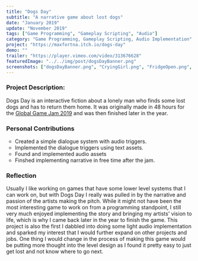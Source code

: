 ```yaml
---
title: "Dogs Day"
subtitle: "A narrative game about lost dogs"
date: "January 2019"
update: "November 2019"
tags: ["Game Programming", "Gameplay Scripting", "Audio"]
category: "Game Programming, Gameplay Scripting, Audio Implementation"
project: "https://maxfortna.itch.io/dogs-day"
demo: ""
trailer: "https://player.vimeo.com/video/313676628"
featuredImage: "../../img/post/dogsDayBanner.png"
screenshots: ["dogsDayBanner.png", "CryingGirl.png", "FridgeOpen.png", "Frisbee.png", "Groceries.png", "ZoloOwners.png"]
---
```


### Project Description:

Dogs Day is an interactive fiction about a lonely man who finds some lost dogs and has to return them home. It was originally made in 48 hours for the <a target="_blank" href=https://globalgamejam.org/2019/games/dogs-day>Global Game Jam 2019</a> and was then finished later in the year.

<!-- excerpt -->

### Personal Contributions

<ul style="list-style-type:circle"><li>Created a simple dialogue system with audio triggers.</li><li>Implemented the dialogue triggers using text assets.</li><li>Found and implemented audio assets</li><li>Finshed implementing narrative in free time after the jam.</li></ul>

### Reflection

Usually I like working on games that have some lower level systems that I can work on, but with Dogs Day I really was pulled in by the narrative and passion of the artists making the pitch. While it might not have been the most interesting game to work on from a programming standpoint, I still very much enjoyed implementing the story and bringing my artists' vision to life, which is why I came back later in the year to finish the game. This project is also the first I dabbled into doing some light audio implementation and sparked my interest that I would further expand on other projects and jobs. One thing I would change in the process of making this game would be putting more thought into the level design as I found it pretty easy to just get lost and not know where to go next.
